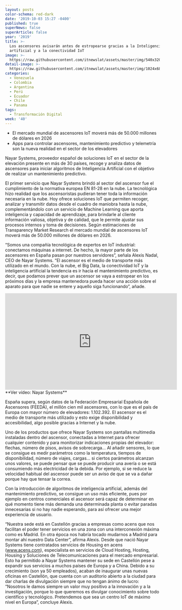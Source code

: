 ```yaml
---
layout: posts
color-schema: red-dark
date: '2019-10-03 15:27 -0400'
published: true
superNews: false
superArticle: false
year: '2019'
title: >-
  Los ascensores avisarán antes de estropearse gracias a la Inteligencia
  artificial y a la conectividad IoT
image: >-
  https://raw.githubusercontent.com/itnewslat/assets/master/img/540x320/Ascensores-p.jpg
detail-image: >-
  https://raw.githubusercontent.com/itnewslat/assets/master/img/1024x680/Ascensores-g.jpg
categories:
  - Venezuela
  - Colombia
  - Argentina
  - Perú
  - Ecuador
  - Chile
  - Panama
tags:
  - Transformación Digital
week: '40'
---
```

- El mercado mundial de ascensores IoT moverá más de 50.000 millones de dólares en 2026 
- Apps para controlar ascensores, mantenimiento predictivo y telemetría son la nueva realidad en el sector de los elevadores 
 
Nayar Systems, proveedor español de soluciones IoT en el sector de la elevación presente en más de 30 países, recoge y analiza datos de ascensores para iniciar algoritmos de Inteligencia Artificial con el objetivo de realizar un mantenimiento predictivo.
 
El primer servicio que Nayar Systems brindó al sector del ascensor fue el cumplimiento de la normativa europea EN 81-28 en la nube. La tecnológica hizo realidad que los ascensoristas pudieran tener toda la información necesaria en la nube. Hoy ofrece soluciones IoT que permiten recoger, analizar y transmitir datos desde el cuadro de maniobra hasta la nube, complementándolo con un servicio de Machine Learning que aporta inteligencia y capacidad de aprendizaje, para brindarle al cliente información valiosa, objetiva y de calidad, que le permite ajustar sus procesos internos y toma de decisiones. Según estimaciones de Transparency Market Research el mercado mundial de ascensores IoT moverá más de 50.000 millones de dólares en 2026.
 
“Somos una compañía tecnológica de expertos en IoT industrial: conectamos máquinas a internet. De hecho, la mayor parte de los ascensores en España pasan por nuestros servidores”, señala Alexis Nadal, CEO de Nayar Systems. “El ascensor es el medio de transporte más utilizado en el mundo. Con la nube, el Big Data, la conectividad IoT y la inteligencia artificial la tendencia es ir hacia el mantenimiento predictivo, es decir, que podamos prever que un ascensor se vaya a estropear en los próximos días y la empresa mantenedora pueda hacer una acción sobre el aparato para que nadie se entere y aquello siga funcionando”, añade.
 
<iframe width="560" height="315" src="https://www.youtube.com/embed/86IGW10_mHA" frameborder="0" allow="accelerometer; autoplay; encrypted-media; gyroscope; picture-in-picture" allowfullscreen></iframe> 
**Ver vídeo: Nayar Systems**

España supera, según datos de la Federación Empresarial Española de Ascensores (FEEDA), el millón cien mil ascensores, con lo que es el país de Europa con mayor número de elevadores: 1.102.392. El ascensor es el medio de transporte más utilizado y esto exige disponibilidad y accesibilidad, algo posible gracias a Internet y la nube.
 
Uno de los productos que ofrece Nayar Systems son pantallas multimedia instaladas dentro del ascensor, conectadas a Internet para ofrecer cualquier contenido y para monitorizar indicaciones propias del elevador: flechas, número de pisos, avisos de sobrecarga… Al añadir sensores, lo que se consigue es medir parámetros como la temperatura, tiempos de disponibilidad, número de viajes, cargas… si ciertos parámetros alcanzan unos valores, se puede pensar que se puede producir una avería o se está consumiendo más electricidad de la debida. Por ejemplo, si se reduce la velocidad habitual del ascensor puede ser un aviso de que se va a dañar porque hay que tensar la correa.
 
Con la introducción de algoritmos de inteligencia artificial, además del mantenimiento predictivo, se consigue un uso más eficiente, pues por ejemplo en centros comerciales el ascensor será capaz de determinar en qué momento tiene más demanda una determinada planta o evitar paradas innecesarias si no hay nadie esperando, para así ofrecer una mejor experiencia de usuario.
 
“Nuestra sede está en Castellón gracias a empresas como acens que nos facilitan el poder tener servicios en una zona con una interconexión máxima como es Madrid. En otra época nos habría tocado mudarnos a Madrid para montar ahí nuestro Data Center”, afirma Alexis. Desde que nació Nayar Systems tiene contratados servicios de Housing en acens (www.acens.com), especialista en servicios de Cloud Hosting, Hosting, Housing y Soluciones de Telecomunicaciones para el mercado empresarial. Esto ha permitido a Nayar Systems mantener su sede en Castellón pese a expandir sus servicios a muchos países de Europa y a China. Debido a su crecimiento (son ya 50 empleados), acaban de inaugurar unas nuevas oficinas en Castellón, que cuenta con un auditorio abierto a la ciudad para dar charlas de divulgación siempre que no tengan ánimo de lucro: “Nosotros le damos siempre un valor muy positivo a la innovación y a la investigación, porque lo que queremos es divulgar conocimiento sobre todo científico y tecnológico. Pretendemos que sea un centro IoT de máximo nivel en Europa”, concluye Alexis.